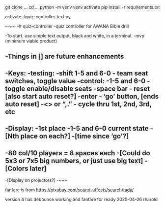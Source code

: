 
git clone ...
cd ...
python -m venv venv
activate
pip install -r requirements.txt

activate
./quiz-controller-text.py


-~~~
-# quiz-controller
-quiz controller for AWANA Bible drill
 
-To start, use simple text output, black and white, in a terminal.
-mvp (minimum viable product)
 
-Things in [] are future enhancements
-
-Keys:
-testing:
-shift 1-5 and 6-0 - team seat switches, toggle value
-control:
-1-5 and 6-0 - toggle enable/disable seats
-space bar - reset [also start auto reset?]
-enter - ‘go’ button, [ends auto reset]
-<> or “,.” - cycle thru 1st, 2nd, 3rd, etc
-
-Display:
-1st place
-1-5 and 6-0 current state
-[Nth place on each?]
-[time since ‘go’?]
-
-80 col/10 players = 8 spaces each
-[Could do 5x3 or 7x5 big numbers, or just use big text]
-[Colors later]
-
-[Display on projectors?]
-~~~

fanfare is from https://pixabay.com/sound-effects/search/tada/

version 4 has debounce working and fanfare for ready  2025-04-26  rharold



